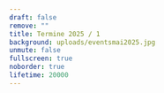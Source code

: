 ```yaml
---
draft: false
remove: ""
title: Termine 2025 / 1
background: uploads/eventsmai2025.jpg
unmute: false
fullscreen: true
noborder: true
lifetime: 20000
---
```

